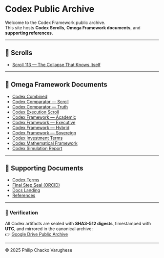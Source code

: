 # Codex Public Archive

Welcome to the Codex Framework public archive.  
This site hosts **Codex Scrolls**, **Omega Framework documents**, and **supporting references**.

---

## 📜 Scrolls
- [Scroll 113 — The Collapse That Knows Itself](Scroll_113_The_Collapse_That_Knows_Itself/README.md)

---

## 📘 Omega Framework Documents
- [Codex Combined](Codex_Combined.pdf)  
- [Codex Comparator — Scroll](Codex_Comparator_Scroll.pdf)  
- [Codex Comparator — Truth](Codex_Comparator_Truth.pdf)  
- [Codex Execution Scroll](Codex_Execution_Scroll.pdf)  
- [Codex Framework — Academic](Codex_Framework_Academic.pdf)  
- [Codex Framework — Executive](Codex_Framework_Executive.pdf)  
- [Codex Framework — Hybrid](Codex_Framework_Hybrid.pdf)  
- [Codex Framework — Sovereign](Codex_Framework_Sovereign.pdf)  
- [Codex Investment Terms](Codex_Investment_Terms.pdf)  
- [Codex Mathematical Framework](Codex_Mathematical_Framework.pdf)  
- [Codex Simulation Report](Codex_Simulation_Report.pdf)  

---

## 📑 Supporting Documents
- [Codex Terms](Codex_Terms.pdf)  
- [Final Step Seal (ORCID)](Final_Step_Seal_ORCID.pdf)  
- [Docs Landing](Docs_Landing.pdf)  
- [References](References.pdf)  

---

### 🔐 Verification
All Codex artifacts are sealed with **SHA3-512 digests**, timestamped with **UTC**, and mirrored in the canonical archive:  
👉 [Google Drive Public Archive](https://drive.google.com/drive/folders/1Q_rxZL_jUk63U_0hmARRN6n8v9_8d89P)

---

© 2025 Philip Chacko Varughese
